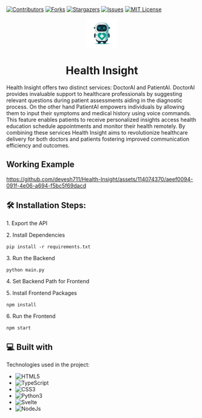 [![Contributors][contributors-shield]][contributors-url]
[![Forks][forks-shield]][forks-url]
[![Stargazers][stars-shield]][stars-url]
[![Issues][issues-shield]][issues-url]
[![MIT License][license-shield]][license-url]

<div align="center">
  <img src="frontend/static/favicon.png" alt="Logo" width="80" height="80">
</div>
<h1 align="center" id="title">Health Insight</h1>
<p id="description">Health Insight offers two distinct services: DoctorAI and PatientAI. DoctorAI provides invaluable support to healthcare professionals by suggesting relevant questions during patient assessments aiding in the diagnostic process. On the other hand PatientAI empowers individuals by allowing them to input their symptoms and medical history using voice commands. This feature enables patients to receive personalized insights access health education schedule appointments and monitor their health remotely. By combining these services Health Insight aims to revolutionize healthcare delivery for both doctors and patients fostering improved communication efficiency and outcomes.</p>

<h2>Working Example</h2>


https://github.com/devesh711/Health-Insight/assets/114074370/aeef0094-091f-4e06-a694-f5bc5f69dacd




<h2>🛠️ Installation Steps:</h2>

<p>1. Export the API</p>

<p>2. Install Dependencies</p>

```
pip install -r requirements.txt
```

<p>3. Run the Backend</p>

```
python main.py
```

<p>4. Set Backend Path for Frontend</p>

<p>5. Install Frontend Packages</p>

```
npm install
```

<p>6. Run the Frontend</p>

```
npm start
```


<h2>💻 Built with</h2>

Technologies used in the project:

* ![HTML5](https://img.shields.io/badge/html5-%23E34F26.svg?style=for-the-badge&logo=html5&logoColor=white)
* ![TypeScript](https://img.shields.io/badge/TypeScript-007ACC?style=for-the-badge&logo=typescript&logoColor=white)
* ![CSS3](https://img.shields.io/badge/css3-%231572B6.svg?style=for-the-badge&logo=css3&logoColor=white)
* ![Python3](https://img.shields.io/badge/python3-3670A0?style=for-the-badge&logo=python&logoColor=ffdd54)
* ![Svelte](https://img.shields.io/badge/Svelte-4A4A55?style=for-the-badge&logo=svelte&logoColor=FF3E00)
* ![NodeJs](https://img.shields.io/badge/Node.js-43853D?style=for-the-badge&logo=node.js&logoColor=white)



[contributors-shield]: https://img.shields.io/github/contributors/NOIRINSIGHT/Health-Insight.svg?style=for-the-badge
[contributors-url]: https://github.com/NOIRINSIGHT/Health-Insight/graphs/contributors
[forks-shield]: https://img.shields.io/github/forks/NOIRINSIGHT/Health-Insight.svg?style=for-the-badge
[forks-url]: https://github.com/NOIRINSIGHT/Health-Insight/network/members
[stars-shield]: https://img.shields.io/github/stars/NOIRINSIGHT/Health-Insight.svg?style=for-the-badge
[stars-url]: https://github.com/NOIRINSIGHT/Health-Insight/stargazers
[issues-shield]: https://img.shields.io/github/issues/NOIRINSIGHT/Health-Insight.svg?style=for-the-badge
[issues-url]: https://github.com/devesh711/NOIRINSIGHT/Health-Insight/issues
[license-shield]: https://img.shields.io/github/license/NOIRINSIGHT/Health-Insight.svg?style=for-the-badge
[license-url]: https://github.com/NOIRINSIGHT/Health-Insight/blob/master/LICENSE.txt

